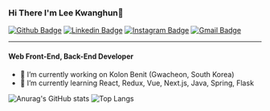 
### Hi There I'm Lee Kwanghun👋

[![Github Badge](https://img.shields.io/badge/-My%20Page-black?style=flat-square&logo=github&link=https://lkhoony.github.io/my-resume/)](https://lkhoony.github.io/my-resume/)
[![Linkedin Badge](https://img.shields.io/badge/-LinkedIn-blue?style=flat-square&logo=Linkedin&logoColor=white&link=https://www.linkedin.com/in/%EA%B4%91%ED%9B%88-%EC%9D%B4-560664216/)](https://www.linkedin.com/in/%EA%B4%91%ED%9B%88-%EC%9D%B4-560664216/)
[![Instagram Badge](https://img.shields.io/badge/-Instagram-black?style=flat-square&logo=Instagram&link=https://www.facebook.com/kwanghun.lee.16/)](https://www.facebook.com/kwanghun.lee.16/)
[![Gmail Badge](https://img.shields.io/badge/Gmail-d14836?style=flat-square&logo=Gmail&logoColor=white&link=mailto:lkh14011424@gmail.com)](mailto:lkh14011424@gmail.com)  

---
#### Web Front-End, Back-End Developer

- 🔭 I’m currently working on Kolon Benit (Gwacheon, South Korea)
- 🌱 I’m currently learning React, Redux, Vue, Next.js, Java, Spring, Flask

![Anurag's GitHub stats](https://github-readme-stats.vercel.app/api?username=lkhoony&show_icons=true&theme=dark&line_height=20)
![Top Langs](https://github-readme-stats.vercel.app/api/top-langs/?username=lkhoony&layout=compact&hide=jupyter%20notebook,html,css)
